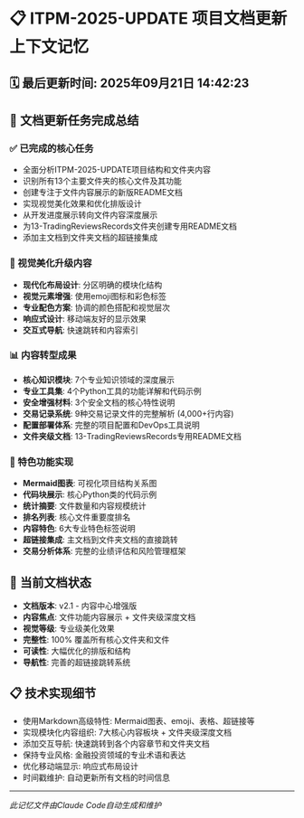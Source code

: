 # 📋 ITPM-2025-UPDATE 项目文档更新上下文记忆

## 🗓️ 最后更新时间: 2025年09月21日 14:42:23

## 🎯 文档更新任务完成总结

### ✅ 已完成的核心任务
- 全面分析ITPM-2025-UPDATE项目结构和文件夹内容
- 识别所有13个主要文件夹的核心文件及其功能
- 创建专注于文件内容展示的新版README文档
- 实现视觉美化效果和优化排版设计
- 从开发进度展示转向文件内容深度展示
- 为13-TradingReviewsRecords文件夹创建专用README文档
- 添加主文档到文件夹文档的超链接集成

### 🎨 视觉美化升级内容
- **现代化布局设计**: 分区明确的模块化结构
- **视觉元素增强**: 使用emoji图标和彩色标签
- **专业配色方案**: 协调的颜色搭配和视觉层次
- **响应式设计**: 移动端友好的显示效果
- **交互式导航**: 快速跳转和内容索引

### 📊 内容转型成果
- **核心知识模块**: 7个专业知识领域的深度展示
- **专业工具集**: 4个Python工具的功能详解和代码示例
- **安全增强材料**: 3个安全文档的核心特性说明
- **交易记录系统**: 9种交易记录文件的完整解析 (4,000+行内容)
- **配置部署体系**: 完整的项目配置和DevOps工具说明
- **文件夹级文档**: 13-TradingReviewsRecords专用README文档

### 🌟 特色功能实现
- **Mermaid图表**: 可视化项目结构关系图
- **代码块展示**: 核心Python类的代码示例
- **统计摘要**: 文件数量和内容规模统计
- **排名列表**: 核心文件重要度排名
- **内容特色**: 6大专业特色标签说明
- **超链接集成**: 主文档到文件夹文档的直接跳转
- **交易分析体系**: 完整的业绩评估和风险管理框架

## 🚀 当前文档状态
- **文档版本**: v2.1 - 内容中心增强版
- **内容焦点**: 文件功能内容展示 + 文件夹级深度文档
- **视觉等级**: 专业级美化效果
- **完整性**: 100% 覆盖所有核心文件夹和文件
- **可读性**: 大幅优化的排版和结构
- **导航性**: 完善的超链接跳转系统

## 📋 技术实现细节
- 使用Markdown高级特性: Mermaid图表、emoji、表格、超链接等
- 实现模块化内容组织: 7大核心内容板块 + 文件夹级深度文档
- 添加交互导航: 快速跳转到各个内容章节和文件夹文档
- 保持专业风格: 金融投资领域的专业术语和表达
- 优化移动端显示: 响应式布局设计
- 时间戳维护: 自动更新所有文档的时间信息

---
*此记忆文件由Claude Code自动生成和维护*
